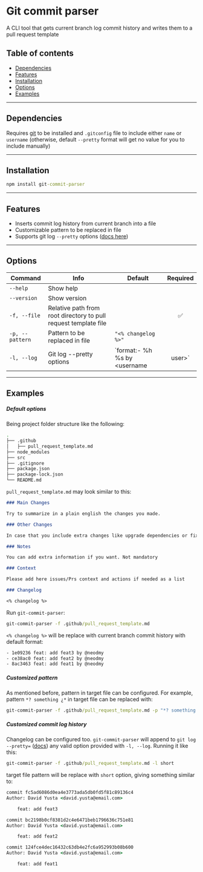 # Git commit parser

A CLI tool that gets current branch log commit history and writes them to a pull request template

## Table of contents
- [Dependencies](#dependencies)
- [Features](#features)
- [Installation](#installation)
- [Options](#options)
- [Examples](#examples)
---
## Dependencies
Requires [git](https://git-scm.com/) to be installed and `.gitconfig` file to include either `name` or `username` (otherwise, default `--pretty` format will get no value for you to include manually)

---

## Installation

```cmd
npm install git-commit-parser
```
---
## Features

- Inserts commit log history from current branch into a file
- Customizable pattern to be replaced in file
- Supports git log `--pretty` options ([docs here](https://git-scm.com/docs/pretty-formats))

---
## Options


| Command          |  Info                                                            | Default                              | Required           |
|------------------|------------------------------------------------------------------|--------------------------------------|:------------------:|
| `--help`         | Show help                                                        |                                      |                    |
| `--version`      | Show version                                                     |                                      |                    |
| `-f, --file`     | Relative path from root directory to pull request template file  |                                      | :white_check_mark: |
| `-p, --pattern`  | Pattern to be replaced in file                                   |`"<% changelog %>"`                   |                    |
| `-l, --log`      | Git log --pretty options                                         |`format:- %h %s by <username | user>` |                    |

---
## Examples

##### Default options
Being project folder structure like the following:

```bash
.
├── .github
│   ├── pull_request_template.md
├── node_modules
├── src
├── .gitignore
├── package.json
├── package-lock.json
└── README.md
```

`pull_request_template.md` may look similar to this:

```markdown
### Main Changes

Try to summarize in a plain english the changes you made.

### Other Changes

In case that you include extra changes like upgrade dependencies or fixing typos, etc..

### Notes

You can add extra information if you want. Not mandatory

### Context

Please add here issues/Prs context and actions if needed as a list

### Changelog

<% changelog %>
```

Run `git-commit-parser`:

```cmd
git-commit-parser -f .github/pull_request_template.md
```
`<% changelog %>` will be replace with current branch commit history with default format:

```cmd
- 1e09236 feat: add feat3 by @neodmy
- ce38ac0 feat: add feat2 by @neodmy
- 8ac3463 feat: add feat1 by @neodmy
```

##### Customized pattern
As mentioned before, pattern in target file can be configured. For example, pattern `*? something ¿*` in target file can be replaced with:

```cmd
git-commit-parser -f .github/pull_request_template.md -p "*? something ¿*" 
```

##### Customized commit log history
Changelog can be configured too. `git-commit-parser` will append to `git log --pretty=` ([docs](https://git-scm.com/docs/pretty-formats)) any valid option provided with `-l, --log`. Running it like this:

```cmd
git-commit-parser -f .github/pull_request_template.md -l short
```
target file pattern will be replace with `short` option, giving something similar to:

```cmd
commit fc5ad6086d0ea4e3773ada5db0fd5f81c89136c4
Author: David Yusta <david.yusta@email.com>

    feat: add feat3

commit bc2198b0cf8381d2c4e6471beb1796636c751e81
Author: David Yusta <david.yusta@email.com>

    feat: add feat2

commit 124fce4dec16432c63db4e2fc6a952993b08b600
Author: David Yusta <david.yusta@email.com>

    feat: add feat1
```
